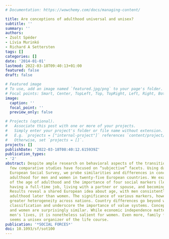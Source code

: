 ```yaml
---
# Documentation: https://wowchemy.com/docs/managing-content/

title: Are conceptions of adulthood universal and unisex?
subtitle: ''
summary: ''
authors:
- Zsolt Spéder
- Lívia Murinkó
- Richard A Settersten
tags: []
categories: []
date: '2014-01-01'
lastmod: 2022-03-18T09:40:13+01:00
featured: false
draft: false

# Featured image
# To use, add an image named `featured.jpg/png` to your page's folder.
# Focal points: Smart, Center, TopLeft, Top, TopRight, Left, Right, BottomLeft, Bottom, BottomRight.
image:
  caption: ''
  focal_point: ''
  preview_only: false

# Projects (optional).
#   Associate this post with one or more of your projects.
#   Simply enter your project's folder or file name without extension.
#   E.g. `projects = ["internal-project"]` references `content/project/deep-learning/index.md`.
#   Otherwise, set `projects = []`.
projects: []
publishDate: '2022-03-18T08:40:12.615939Z'
publication_types:
- '2'
abstract: Despite ample research on behavioral aspects of the transition to adulthood,
  few comparative studies have focused on “subjective” facets. Using data from the
  European Social Survey, we probe similarities and differences in conceptions of
  adulthood for men and women in twenty-five European countries. We examine perceptions
  of the age of adulthood and the importance of four social markers (leaving home,
  having a full-time job, living with a partner or spouse, and becoming a parent).
  Results reveal a shared European idea about age, with men consistently reaching
  adulthood later than women. The significance of various markers, however, shows
  greater heterogeneity across nations. Country differences go beyond welfare state
  classification and underscore the importance of value systems. Conceptions for men
  and women are surprisingly similar. While economic independence matters more for
  men's lives, it is nonetheless salient for women. Even more, family formation now
  seems a unisex organizer of the life course.
publication: '*SOCIAL FORCES*'
doi: 10.1093/sf/sot100
---
```


